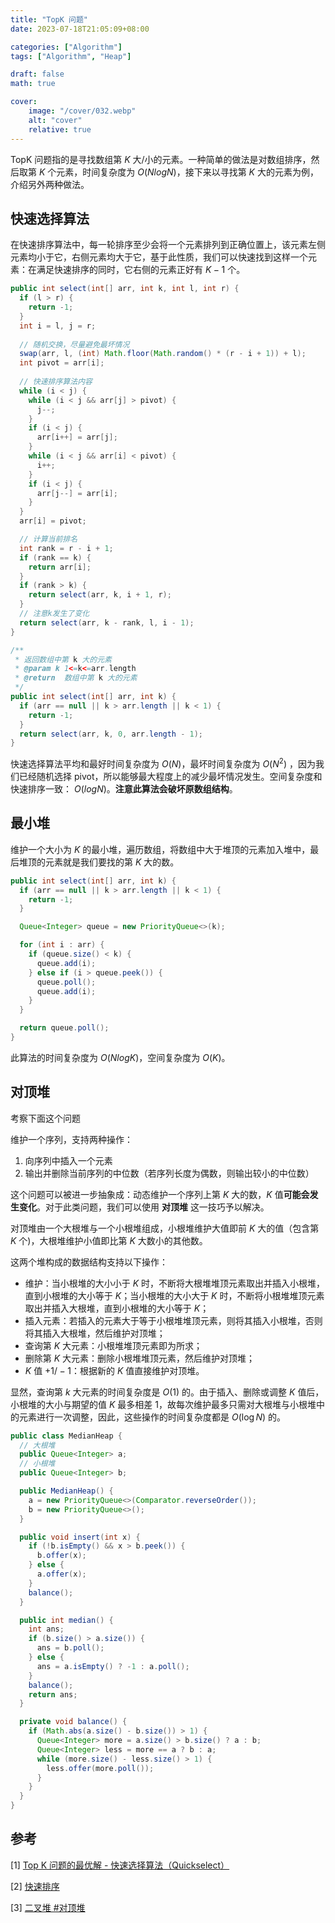 ```yaml
---
title: "TopK 问题"
date: 2023-07-18T21:05:09+08:00

categories: ["Algorithm"]
tags: ["Algorithm", "Heap"]

draft: false
math: true

cover:
    image: "/cover/032.webp"
    alt: "cover"
    relative: true
---
```


TopK 问题指的是寻找数组第 $K$ 大/小的元素。一种简单的做法是对数组排序，然后取第 $K$ 个元素，时间复杂度为 $O(NlogN)$，接下来以寻找第 $K$ 大的元素为例，介绍另外两种做法。

## 快速选择算法

在快速排序算法中，每一轮排序至少会将一个元素排列到正确位置上，该元素左侧元素均小于它，右侧元素均大于它，基于此性质，我们可以快速找到这样一个元素：在满足快速排序的同时，它右侧的元素正好有 $K - 1$ 个。

```java
public int select(int[] arr, int k, int l, int r) {
  if (l > r) {
    return -1;
  }
  int i = l, j = r;
  
  // 随机交换，尽量避免最坏情况
  swap(arr, l, (int) Math.floor(Math.random() * (r - i + 1)) + l);
  int pivot = arr[i];
  
  // 快速排序算法内容
  while (i < j) {
    while (i < j && arr[j] > pivot) {
      j--;
    }
    if (i < j) {
      arr[i++] = arr[j];
    }
    while (i < j && arr[i] < pivot) {
      i++;
    }
    if (i < j) {
      arr[j--] = arr[i];
    }
  }
  arr[i] = pivot;

  // 计算当前排名
  int rank = r - i + 1;
  if (rank == k) {
    return arr[i];
  }
  if (rank > k) {
    return select(arr, k, i + 1, r);
  }
  // 注意k发生了变化
  return select(arr, k - rank, l, i - 1);
}

/**
 * 返回数组中第 k 大的元素
 * @param k 1<=k<=arr.length
 * @return  数组中第 k 大的元素
 */
public int select(int[] arr, int k) {
  if (arr == null || k > arr.length || k < 1) {
    return -1;
  }
  return select(arr, k, 0, arr.length - 1);
}
```

快速选择算法平均和最好时间复杂度为 $O(N)$，最坏时间复杂度为 $O(N^2)$ ，因为我们已经随机选择 pivot，所以能够最大程度上的减少最坏情况发生。空间复杂度和快速排序一致： $O(logN)$。**注意此算法会破坏原数组结构**。

## 最小堆

维护一个大小为 $K$ 的最小堆，遍历数组，将数组中大于堆顶的元素加入堆中，最后堆顶的元素就是我们要找的第 $K$ 大的数。

```java
public int select(int[] arr, int k) {
  if (arr == null || k > arr.length || k < 1) {
    return -1;
  }

  Queue<Integer> queue = new PriorityQueue<>(k);

  for (int i : arr) {
    if (queue.size() < k) {
      queue.add(i);
    } else if (i > queue.peek()) {
      queue.poll();
      queue.add(i);
    }
  }

  return queue.poll();
}
```

此算法的时间复杂度为 $O(NlogK)$，空间复杂度为 $O(K)$。

## 对顶堆

考察下面这个问题

维护一个序列，支持两种操作：

1. 向序列中插入一个元素
2. 输出并删除当前序列的中位数（若序列长度为偶数，则输出较小的中位数）

这个问题可以被进一步抽象成：动态维护一个序列上第 $K$ 大的数，$K$ 值**可能会发生变化**。对于此类问题，我们可以使用 **对顶堆** 这一技巧予以解决。

对顶堆由一个大根堆与一个小根堆组成，小根堆维护大值即前 $K$ 大的值（包含第 $K$ 个)，大根堆维护小值即比第 $K$ 大数小的其他数。

这两个堆构成的数据结构支持以下操作：

- 维护：当小根堆的大小小于 $K$ 时，不断将大根堆堆顶元素取出并插入小根堆，直到小根堆的大小等于 $K$；当小根堆的大小大于 $K$ 时，不断将小根堆堆顶元素取出并插入大根堆，直到小根堆的大小等于 $K$；
- 插入元素：若插入的元素大于等于小根堆堆顶元素，则将其插入小根堆，否则将其插入大根堆，然后维护对顶堆；
- 查询第 $K$ 大元素：小根堆堆顶元素即为所求；
- 删除第 $K$ 大元素：删除小根堆堆顶元素，然后维护对顶堆；
- $K$ 值 $+1/-1$：根据新的 $K$ 值直接维护对顶堆。

显然，查询第 $k$ 大元素的时间复杂度是 $O(1)$ 的。由于插入、删除或调整 $K$ 值后，小根堆的大小与期望的值 $K$ 最多相差 $1$，故每次维护最多只需对大根堆与小根堆中的元素进行一次调整，因此，这些操作的时间复杂度都是 $O(\log N)$ 的。

```java
public class MedianHeap {
  // 大根堆
  public Queue<Integer> a;
  // 小根堆
  public Queue<Integer> b;

  public MedianHeap() {
    a = new PriorityQueue<>(Comparator.reverseOrder());
    b = new PriorityQueue<>();
  }

  public void insert(int x) {
    if (!b.isEmpty() && x > b.peek()) {
      b.offer(x);
    } else {
      a.offer(x);
    }
    balance();
  }

  public int median() {
    int ans;
    if (b.size() > a.size()) {
      ans = b.poll();
    } else {
      ans = a.isEmpty() ? -1 : a.poll();
    }
    balance();
    return ans;
  }

  private void balance() {
    if (Math.abs(a.size() - b.size()) > 1) {
      Queue<Integer> more = a.size() > b.size() ? a : b;
      Queue<Integer> less = more == a ? b : a;
      while (more.size() - less.size() > 1) {
        less.offer(more.poll());
      }
    }
  }
}
```

## 参考

[1] [Top K 问题的最优解 - 快速选择算法（Quickselect）](https://zhuanlan.zhihu.com/p/64627590) 

[2] [快速排序](https://www.cnblogs.com/skywang12345/p/3596746.html) 

[3] [二叉堆 #对顶堆](https://oi-wiki.org/ds/binary-heap/#对顶堆) 
